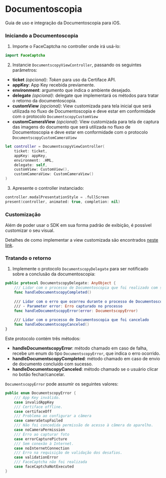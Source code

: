 # Documentoscopia

Guia de uso e integração da Documentoscopia para iOS.

### Iniciando a Documentoscopia

1. Importe o FaceCaptcha no controller onde irá usá-lo:
```swift
import FaceCaptcha
```

2. Instancie `DocumentscopyViewController`, passando os seguintes parâmetros:
- **ticket** *(opcional)*: _Token_ para uso da Certiface API.
- **appKey**: App Key recebida previamente.
- **environment**: argumento que indica o ambiente desejado.
- **delegate** *(opcional)*: delegate que implementará os métodos para tratar o retorno da documentoscopia.
- **customView** *(opcional)*: View customizada para tela inicial que será utilizada no fluxo de Documentoscopia 
e deve estar em conformidade com o protocolo `DocumentscopyCustomView`
- **customCameraView** *(opcional)*: View customizada para tela de captura das imagens do documento que será 
utilizada no fluxo de Documentoscopia e deve estar em conformidade com o protocolo `DocumentscopyCustomCameraView`

```swift
let controller = DocumentscopyViewController(
    ticket: ticket,
    appKey: appKey, 
    environment: .HML,
    delegate: self, 
    customView: CustomView(),
    customCameraView: CustomCameraView()
)
```

3. Apresente o controller instanciado:
```swift
controller.modalPresentationStyle = .fullScreen
present(controller, animated: true, completion: nil)
```

### Customização

Além de poder usar o SDK em sua forma padrão de exibição, é possível customizar o seu visual.

Detalhes de como implementar a view customizada são encontrados [neste link](Documentscopy-CustomView.md).

### Tratando o retorno

1. Implemente o protocolo `DocumentscopyDelegate` para ser notificado sobre a conclusão da documentoscopia:
```swift
public protocol DocumentscopyDelegate: AnyObject {
    /// Lidar com o processo de Documentoscopia que foi realizado com sucesso
    func handleDocumentscopyCompleted()
    
    /// Lidar com o erro que ocorreu durante o processo de Documentoscopia
    /// - Parameter error: Erro capturado no processo
    func handleDocumentscopyError(error: DocumentscopyError)
    
    /// Lidar com o processo de Documentoscopia que foi cancelado
    func handleDocumentscopyCanceled()
}
```

Este protocolo contém três métodos:

- **handleDocumentscopyError**: método chamado em caso de falha, recebe um enum do tipo `DocumentscopyError`, que indica o erro ocorrido.
- **handleDocumentscopyCompleted**: método chamado em caso de envio de documento concluído com sucesso.
- **handleDocumentscopyCanceled**: método chamado se o usuário clicar no botão fechar/cancelar.

`DocumentscopyError` pode assumir os seguintes valores:
```swift
public enum DocumentscopyError {
    /// App Key inválido.
    case invalidAppKey
    /// Certiface offline.
    case certifaceOff
    /// Problema ao configurar a câmera
    case cameraSetupFailed
    /// Não foi concedida permissão de acesso à câmera do aparelho.
    case noCameraPermission
    /// Erro ao capturar foto
    case errorCapturePicture
    /// Sem conexão à Internet.
    case noInternetConnection
    /// Erro na requisição de validação dos desafios.
    case validationError
    /// FaceCaptcha não foi realizada
    case faceCaptchaNotExecuted
}
```

